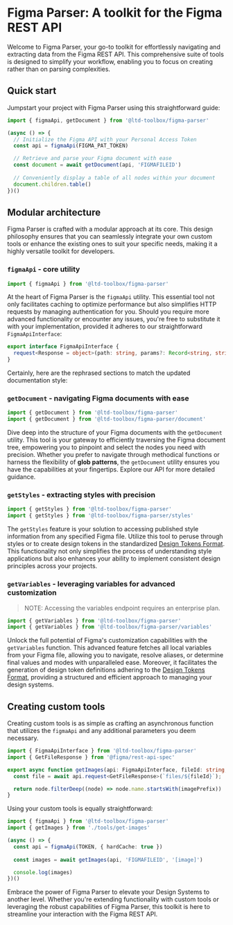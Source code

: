 # Figma Parser: A toolkit for the Figma REST API

Welcome to Figma Parser, your go-to toolkit for effortlessly navigating and extracting data from the Figma REST API. This comprehensive suite of tools is designed to simplify your workflow, enabling you to focus on creating rather than on parsing complexities.

## Quick start

Jumpstart your project with Figma Parser using this straightforward guide:

```typescript
import { figmaApi, getDocument } from '@ltd-toolbox/figma-parser'

(async () => {
  // Initialize the Figma API with your Personal Access Token
  const api = figmaApi(FIGMA_PAT_TOKEN)

  // Retrieve and parse your Figma document with ease
  const document = await getDocument(api, 'FIGMAFILEID')
  
  // Conveniently display a table of all nodes within your document
  document.children.table()
})()
```

## Modular architecture

Figma Parser is crafted with a modular approach at its core. This design philosophy ensures that you can seamlessly integrate your own custom tools or enhance the existing ones to suit your specific needs, making it a highly versatile toolkit for developers.

### `figmaApi` - core utility

```typescript
import { figmaApi } from '@ltd-toolbox/figma-parser'
```

At the heart of Figma Parser is the `figmaApi` utility. This essential tool not only facilitates caching to optimize performance but also simplifies HTTP requests by managing authentication for you. Should you require more advanced functionality or encounter any issues, you're free to substitute it with your implementation, provided it adheres to our straightforward `FigmaApiInterface`:

```typescript
export interface FigmaApiInterface {
  request<Response = object>(path: string, params?: Record<string, string>): Promise<Response>
}
```
Certainly, here are the rephrased sections to match the updated documentation style:

### `getDocument` - navigating Figma documents with ease

```typescript
import { getDocument } from '@ltd-toolbox/figma-parser'
import { getDocument } from '@ltd-toolbox/figma-parser/document'
```

Dive deep into the structure of your Figma documents with the `getDocument` utility. This tool is your gateway to efficiently traversing the Figma document tree, empowering you to pinpoint and select the nodes you need with precision. Whether you prefer to navigate through methodical functions or harness the flexibility of **glob patterns**, the `getDocument` utility ensures you have the capabilities at your fingertips. Explore our API for more detailed guidance.

### `getStyles` - extracting styles with precision

```typescript
import { getStyles } from '@ltd-toolbox/figma-parser'
import { getStyles } from '@ltd-toolbox/figma-parser/styles'
```

The `getStyles` feature is your solution to accessing published style information from any specified Figma file. Utilize this tool to peruse through styles or to create design tokens in the standardized [Design Tokens Format](https://design-tokens.github.io/community-group/format/). This functionality not only simplifies the process of understanding style applications but also enhances your ability to implement consistent design principles across your projects.

### `getVariables` - leveraging variables for advanced customization

> NOTE: Accessing the variables endpoint requires an enterprise plan.

```typescript
import { getVariables } from '@ltd-toolbox/figma-parser'
import { getVariables } from '@ltd-toolbox/figma-parser/variables'
```

Unlock the full potential of Figma's customization capabilities with the `getVariables` function. This advanced feature fetches all local variables from your Figma file, allowing you to navigate, resolve aliases, or determine final values and modes with unparalleled ease. Moreover, it facilitates the generation of design token definitions adhering to the [Design Tokens Format](https://design-tokens.github.io/community-group/format/), providing a structured and efficient approach to managing your design systems.

## Creating custom tools

Creating custom tools is as simple as crafting an asynchronous function that utilizes the `figmaApi` and any additional parameters you deem necessary.

```typescript
import { FigmaApiInterface } from '@ltd-toolbox/figma-parser'
import { GetFileResponse } from '@figma/rest-api-spec'

export async function getImages(api: FigmaApiInterface, fileId: string, imagePrefix = 'img:') {
  const file = await api.request<GetFileResponse>(`files/${fileId}`);

  return node.filterDeep((node) => node.name.startsWith(imagePrefix))
}
```

Using your custom tools is equally straightforward:

```typescript
import { figmaApi } from '@ltd-toolbox/figma-parser'
import { getImages } from './tools/get-images'

(async () => {
  const api = figmaApi(TOKEN, { hardCache: true })
  
  const images = await getImages(api, 'FIGMAFILEID', '[image]')

  console.log(images)
})()
```

Embrace the power of Figma Parser to elevate your Design Systems to another level. Whether you're extending functionality with custom tools or leveraging the robust capabilities of Figma Parser, this toolkit is here to streamline your interaction with the Figma REST API.
